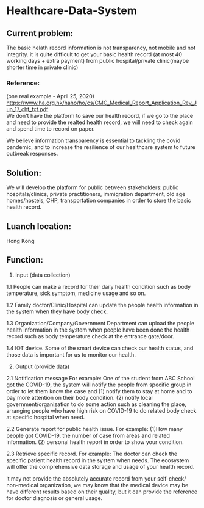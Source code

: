 # Healthcare-Data-System

## Current problem:
The basic helath record information is not transparency, not mobile and not integrity.
it is quite difficult to get your basic health record (at most 40 working days + extra payment) from public hospital/private clinic(maybe shorter time in private clinic)

### Reference: 
(one real example - April 25, 2020) <br>
https://www.ha.org.hk/haho/ho/cs/CMC_Medical_Report_Application_Rev_Jun_17_cht_txt.pdf
<br>
We don't have the platform to save our health record, if we go to the place and need to provide the realted health record, we will need to check again and spend time to record on paper.

We believe information transparency is essential to tackling the covid pandemic, and to increase the resilience of our healthcare system to future outbreak responses.

## Solution:
We will develop the platform for public between stakeholders: public hospitals/clinics, private practitioners, immigration department, old age homes/hostels, CHP, transportation companies in order to store the basic health record.

## Luanch location:
Hong Kong

## Function:
1. Input (data collection)

1.1 People can make a record for their daily health condition such as body temperature, sick symptom, medicine usage and so on.

1.2 Family doctor/Clinic/Hospital can update the people health information in the system when they have body check.

1.3 Organization/Company/Government Department can upload the people health information in the system when people have been done the health record such as body temperature check at the entrance gate/door.

1.4 IOT device. Some of the smart device can check our health status, and those data is important for us to monitor our health.

2. Output (provide data)

2.1 Notification message For example: One of the student from ABC School got the COVID-19, the system will notify the people from specific group in order to let them know the case and 
(1) notify them to stay at home and to pay more attention on their body condition. 
(2) notify local government/organization to do some action such as cleaning the place, arranging people who have high risk on COVID-19 to do related body check at specific hospital when need.

2.2 Generate report for public health issue. For example: (1)How many people got COVID-19, the number of case from areas and related information. (2) personal health report in order to show your condition.

2.3 Retrieve specific record. For example: The doctor can check the specific patient health record in the system when needs.
The ecosystem will offer the comprehensive data storage and usage of your health record.


it may not provide the absolutely accurate record from your self-check/ non-medical organization, we may know that the medical device may be have different results based on their quality, but it can provide the reference for doctor diagnosis or general usage.
